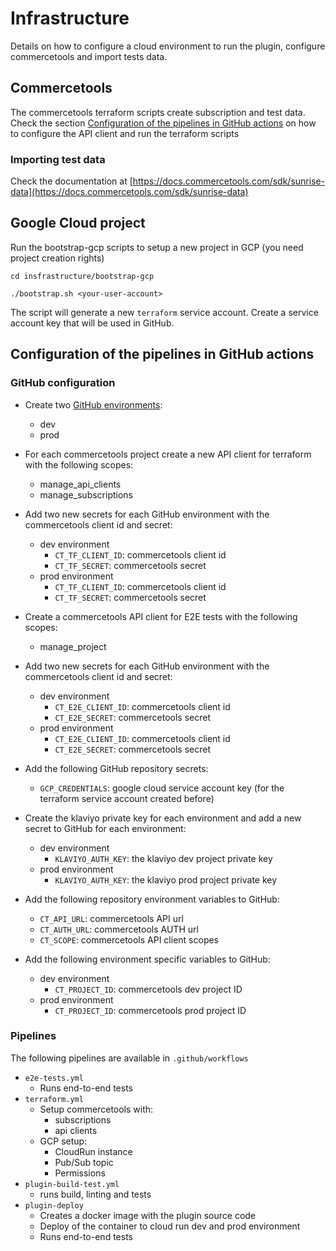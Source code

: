 # Infrastructure

Details on how to configure a cloud environment to run the plugin, configure commercetools and import tests data.

## Commercetools

The commercetools terraform scripts create subscription and test data.
Check the section [Configuration of the pipelines in GitHub actions](#configuration-of-the-pipelines-in-gitHub-actions)
on how to configure the API client and run the terraform scripts

### Importing test data

Check the documentation
at [https://docs.commercetools.com/sdk/sunrise-data](https://docs.commercetools.com/sdk/sunrise-data)

## Google Cloud project

Run the bootstrap-gcp scripts to setup a new project in GCP (you need project creation rights)

```shell
cd insfrastructure/bootstrap-gcp
```

```shell
./bootstrap.sh <your-user-account>
```

The script will generate a new `terraform` service account. Create a service account key that will be used in GitHub.

## Configuration of the pipelines in GitHub actions

### GitHub configuration

* Create
  two [GitHub environments](https://docs.github.com/en/actions/deployment/targeting-different-environments/using-environments-for-deployment#creating-an-environment):
    * dev
    * prod
* For each commercetools project create a new API client for terraform with the following scopes:
    * manage_api_clients
    * manage_subscriptions
* Add two new secrets for each GitHub environment with the commercetools client id and secret:
    * dev environment
        * `CT_TF_CLIENT_ID`: commercetools client id
        * `CT_TF_SECRET`: commercetools secret
    * prod environment
        * `CT_TF_CLIENT_ID`: commercetools client id
        * `CT_TF_SECRET`: commercetools secret
* Create a commercetools API client for E2E tests with the following scopes:
    * manage_project
* Add two new secrets for each GitHub environment with the commercetools client id and secret:
    * dev environment
        * `CT_E2E_CLIENT_ID`: commercetools client id
        * `CT_E2E_SECRET`: commercetools secret
    * prod environment
        * `CT_E2E_CLIENT_ID`: commercetools client id
        * `CT_E2E_SECRET`: commercetools secret
* Add the following GitHub repository secrets:
    * `GCP_CREDENTIALS`: google cloud service account key (for the terraform service account created before)
* Create the klaviyo private key for each environment and add a new secret to GitHub for each environment:
    * dev environment
        * `KLAVIYO_AUTH_KEY`: the klaviyo dev project private key
    * prod environment
        * `KLAVIYO_AUTH_KEY`: the klaviyo prod project private key

* Add the following repository environment variables to GitHub:
    * `CT_API_URL`: commercetools API url
    * `CT_AUTH_URL`: commercetools AUTH url
    * `CT_SCOPE`: commercetools API client scopes
* Add the following environment specific variables to GitHub:
    * dev environment
        * `CT_PROJECT_ID`: commercetools dev project ID
    * prod environment
        * `CT_PROJECT_ID`: commercetools prod project ID

### Pipelines

The following pipelines are available in `.github/workflows`

- `e2e-tests.yml`
    - Runs end-to-end tests
- `terraform.yml`
    - Setup commercetools with:
        - subscriptions
        - api clients
    - GCP setup:
        - CloudRun instance
        - Pub/Sub topic
        - Permissions
- `plugin-build-test.yml`
    - runs build, linting and tests
- `plugin-deploy`
    - Creates a docker image with the plugin source code
    - Deploy of the container to cloud run dev and prod environment
    - Runs end-to-end tests
